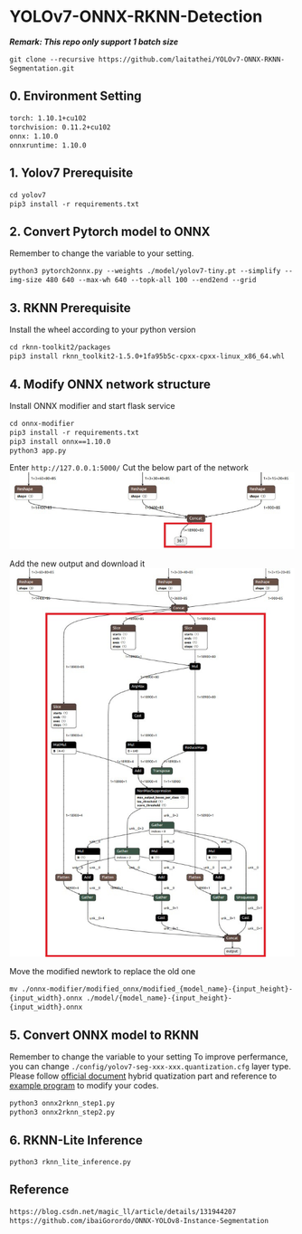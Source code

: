 # YOLOv7-ONNX-RKNN-Detection
***Remark: This repo only support 1 batch size***

```
git clone --recursive https://github.com/laitathei/YOLOv7-ONNX-RKNN-Segmentation.git
```
## 0. Environment Setting
```
torch: 1.10.1+cu102
torchvision: 0.11.2+cu102
onnx: 1.10.0
onnxruntime: 1.10.0
```

## 1. Yolov7 Prerequisite
```
cd yolov7
pip3 install -r requirements.txt
```

## 2. Convert Pytorch model to ONNX
Remember to change the variable to your setting.
```
python3 pytorch2onnx.py --weights ./model/yolov7-tiny.pt --simplify --img-size 480 640 --max-wh 640 --topk-all 100 --end2end --grid
```

## 3. RKNN Prerequisite
Install the wheel according to your python version
```
cd rknn-toolkit2/packages
pip3 install rknn_toolkit2-1.5.0+1fa95b5c-cpxx-cpxx-linux_x86_64.whl
```

## 4. Modify ONNX network structure
Install ONNX modifier and start flask service
```
cd onnx-modifier
pip3 install -r requirements.txt
pip3 install onnx==1.10.0
python3 app.py
```

Enter ```http://127.0.0.1:5000/```
Cut the below part of the network
![!YOLOv7 ONNX RKNN Detection Picture 1](https://github.com/laitathei/YOLOv7-ONNX-RKNN-Detection/blob/master/doc/step1.jpeg)

Add the new output and download it
![!YOLOv7 ONNX RKNN Detection Picture 2](https://github.com/laitathei/YOLOv7-ONNX-RKNN-Detection/blob/master/doc/step2.jpeg)

Move the modified newtork to replace the old one
```
mv ./onnx-modifier/modified_onnx/modified_{model_name}-{input_height}-{input_width}.onnx ./model/{model_name}-{input_height}-{input_width}.onnx
```

## 5. Convert ONNX model to RKNN
Remember to change the variable to your setting
To improve perfermance, you can change ```./config/yolov7-seg-xxx-xxx.quantization.cfg``` layer type.
Please follow [official document](https://github.com/rockchip-linux/rknn-toolkit2/blob/master/doc/Rockchip_User_Guide_RKNN_Toolkit2_EN-1.5.0.pdf) hybrid quatization part and reference to [example program](https://github.com/rockchip-linux/rknn-toolkit2/tree/master/examples/functions/hybrid_quant) to modify your codes.
```
python3 onnx2rknn_step1.py
python3 onnx2rknn_step2.py
```

## 6. RKNN-Lite Inference
```
python3 rknn_lite_inference.py
```

## Reference
```
https://blog.csdn.net/magic_ll/article/details/131944207
https://github.com/ibaiGorordo/ONNX-YOLOv8-Instance-Segmentation
```
